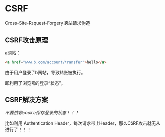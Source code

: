 # CSRF
Cross-Site-Request-Forgery 跨站请求伪造

## CSRF攻击原理

a网站：

```html
<a href="www.b.com/account/transfer">hello</a>
```

由于用户登录了b网站，导致转账被执行。

即利用了浏览器的登录“状态”。

## CSRF解决方案

*不要依赖cookie保存登录的状态！！！*

比如利用 Authentication Header，每次请求带上Header，那么CSRF攻击就无从进行了！！！

